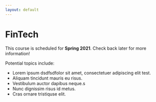 ```yaml
---
layout: default
---
```


# FinTech

This course is scheduled for **Spring 2021**.  Check back later for more information!

Potential topics include:
* Lorem ipsum dsdfsdfolor sit amet, consectetuer adipiscing elit test.
* Aliquam tincidunt mauris eu risus.
* Vestibulum auctor dapibus neque.s
* Nunc dignissim risus id metus.
* Cras ornare tristiquse elit.
